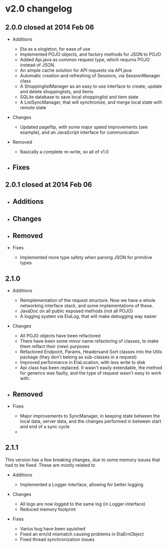 # v2.0 changelog

## 2.0.0 closed at 2014 Feb 06

- Additions
  - Eta as a singleton, for ease of use
  - Implemented POJO objects, and factory methods for JSON to POJO
  - Added Api.java as common request type, which requrns POJO instead of JSON.
  - An simple cache solution for API requests via API.java
  - Automatic creation and refreshing of Sessions, via SessionManager class
  - A ShoppinglistManager as an easy to use interface to create, update and
delete shoppinglists, and items
  - SQLite database to save local shoppinglist and tiem state
  - A ListSyncManager, that will synchronize, and merge local state with remote state

- Changes
  - Updated pageflip, with some major speed improvements (see example), and an
JavaScript interface for communication

- Removed
  - Basically a complete re-write, so all of v1.0

- Fixes
  - 

## 2.0.1 closed at 2014 Feb 06

- Additions
  - 

- Changes
  - 

- Removed
  - 

- Fixes
  - Implemented more type safety when parsing JSON for primitive types


## 2.1.0

- Additions
  - Reimplementation of the request structure. Now we have a whole networking
interface stack, and some implementations of these.
  - JavaDoc on all public exposed methods (not all POJO)
  - A logging system via EtaLog, that will make debugging way easier

- Changes
  - All POJO objects have been refactored
  - There have been some minor name refactoring of classes, to make them reflact
their (new) purposes
  - Refactored Endpoint, Params, Headersand Sort classes into the Utils package
(they don't belong as sub-classes in a request)
  - Improved performance in EtaLocation, with less write to disk
  - Api class has been replaced. It wasn't easily extendable, the method for
generics was faulty, and the type of request wasn't easy to work with.

- Removed
  - 

- Fixes
  - Major improvements to SyncManager, in keeping state between the local data,
server data, and the changes performed in between start and end of a sync cycle
  - 


## 2.1.1

This version has a few breaking changes, due to some memory issues that had to
be fixed. These are mostly related to 

- Additions
  - Implemented a Logger interface, allowing for better logging

- Changes
  - All logs are now logged to the same log (in Logger interface)
  - Reduced memory footprint

- Fixes
  - Varius bug have been squished
  - Fixed an ern/id mismatch causing problems in EtaErnObject
  - Fixed thread synchronization issues


